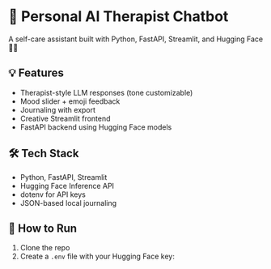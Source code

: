 # 🧠 Personal AI Therapist Chatbot

A self-care assistant built with Python, FastAPI, Streamlit, and Hugging Face 🤖💬

## 💡 Features
- Therapist-style LLM responses (tone customizable)
- Mood slider + emoji feedback
- Journaling with export
- Creative Streamlit frontend
- FastAPI backend using Hugging Face models

## 🛠 Tech Stack
- Python, FastAPI, Streamlit
- Hugging Face Inference API
- dotenv for API keys
- JSON-based local journaling

## 🔧 How to Run

1. Clone the repo  
2. Create a `.env` file with your Hugging Face key:
